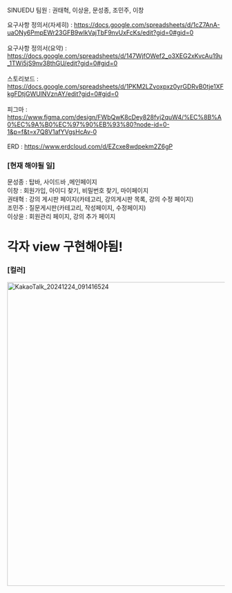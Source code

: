 SINUEDU
팀원 : 권태혁, 이상윤, 문성종, 조민주, 이창

요구사항 정의서(자세히) :  https://docs.google.com/spreadsheets/d/1cZ7AnA-uaONy6PmpEWr23GFB9wlkVajTbF9nvUxFcKs/edit?gid=0#gid=0
<br><br>
요구사항 정의서(요약) : https://docs.google.com/spreadsheets/d/147WjfOWef2_o3XEG2xKvcAu19u_1TWi5jS9nv38thGU/edit?gid=0#gid=0
<br><br>
스토리보드 : https://docs.google.com/spreadsheets/d/1PKM2LZvoxpxz0yrGDRvB0tje1XFkgFDtjGWUlNVznAY/edit?gid=0#gid=0
<br><br>
피그마 : https://www.figma.com/design/FWbQwK8cDey828fvj2quW4/%EC%8B%A0%EC%9A%B0%EC%97%90%EB%93%80?node-id=0-1&p=f&t=x7Q8V1afYVgsHcAv-0
<br><br>
ERD : https://www.erdcloud.com/d/EZcxe8wdpekm2Z6gP

<h3>[현재 해야될 일]</h3>
<a>문성종 : 탑바, 사이드바 ,메인페이지 <br></a>
<a>이창 : 회원가입, 아이디 찾기, 비밀번호 찾기, 마이페이지 </a><br>
<a>권태혁 : 강의 게시판 페이지(카테고리, 강의게시판 목록, 강의 수정 페이지) </a><br>
<a>조민주 : 질문게시판(카테고리, 작성페이지, 수정페이지) </a><br>
<a>이상윤 : 회원관리 페이지, 강의 추가 페이지 </a><br>
<h1>각자 view 구현해야됨!</h1>

<h3>[컬러]</h3>
<img width="704" alt="KakaoTalk_20241224_091416524" src="https://github.com/user-attachments/assets/b789d86f-10ba-47e7-bf45-e5712b659f46" />

